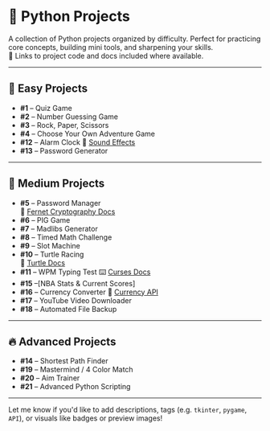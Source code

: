 # 🐍 Python Projects

A collection of Python projects organized by difficulty. Perfect for practicing core concepts, building mini tools, and sharpening your skills.  
🔗 Links to project code and docs included where available.

---

## 📘 Easy Projects

- **#1** – Quiz Game
- **#2** – Number Guessing Game
- **#3** – Rock, Paper, Scissors
- **#4** – Choose Your Own Adventure Game
- **#12** – Alarm Clock
  🎵 [Sound Effects](https://www.fesliyanstudios.com/royal...)
- **#13** – Password Generator

---

## 🧩 Medium Projects

- **#5** – Password Manager  
  🔐 [Fernet Cryptography Docs](https://cryptography.io/en/latest/fernet/)
- **#6** – PIG Game
- **#7** – Madlibs Generator
- **#8** – Timed Math Challenge
- **#9** – Slot Machine
- **#10** – Turtle Racing  
  🐢 [Turtle Docs](https://docs.python.org/3/library/turtle.html)
- **#11** – WPM Typing Test 
  ⌨️ [Curses Docs](https://docs.python.org/3/howto/curses.html)
- **#15** –[NBA Stats & Current Scores]
- **#16** – Currency Converter
  💱 [Currency API](https://free.currencyconverterapi.com/)
- **#17** – YouTube Video Downloader
- **#18** – Automated File Backup

---

## 🔥 Advanced Projects

- **#14** – Shortest Path Finder
- **#19** – Mastermind / 4 Color Match 
- **#20** – Aim Trainer
- **#21** – Advanced Python Scripting

---

Let me know if you'd like to add descriptions, tags (e.g. `tkinter`, `pygame`, `API`), or visuals like badges or preview images!